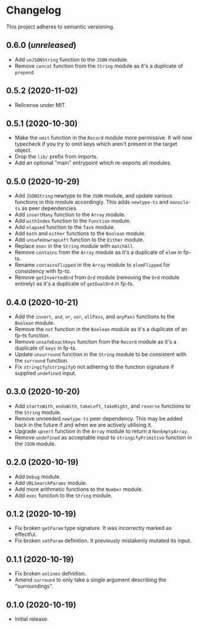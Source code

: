 # Changelog

This project adheres to semantic versioning.

## 0.6.0 (_unreleased_)

- Add `unJSONString` function to the `JSON` module.
- Remove `concat` function from the `String` module as it's a duplicate of `prepend`.

## 0.5.2 (2020-11-02)

- Relicense under MIT.

## 0.5.1 (2020-10-30)

- Make the `omit` function in the `Record` module more permissive. It will now typecheck if you try to omit keys which aren't present in the target object.
- Drop the `lib/` prefix from imports.
- Add an optional "main" entrypoint which re-exports all modules.

## 0.5.0 (2020-10-29)

- Add `JSONString` newtype to the `JSON` module, and update various functions in this module accordingly. This adds `newtype-ts` and `monocle-ts` as peer dependencies.
- Add `insertMany` function to the `Array` module.
- Add `withIndex` function to the `Function` module.
- Add `elapsed` function to the `Task` module.
- Add `both` and `either` functions to the `Boolean` module.
- Add `unsafeUnwrapLeft` function to the `Either` module.
- Replace `exec` in the `String` module with `matchAll`.
- Remove `contains` from the `Array` module as it's a duplicate of `elem` in fp-ts.
- Rename `containsFlipped` in the `Array` module to `elemFlipped` for consistency with fp-ts.
- Remove `getInvertedOrd` from `Ord` module (removing the `Ord` module entirely) as it's a duplicate of `getDualOrd` in fp-ts.

## 0.4.0 (2020-10-21)

- Add the `invert`, `and`, `or`, `xor`, `allPass`, and `anyPass` functions to the `Boolean` module.
- Remove the `not` function in the `Boolean` module as it's a duplicate of an fp-ts function.
- Remove `unsafeExactKeys` function from the `Record` module as it's a duplicate of `keys` in fp-ts.
- Update `unsurround` function in the `String` module to be consistent with the `surround` function.
- Fix `stringify`/`stringifyO` not adhering to the function signature if supplied `undefined` input.

## 0.3.0 (2020-10-20)

- Add `startsWith`, `endsWith`, `takeLeft`, `takeRight`, and `reverse` functions to the `String` module.
- Remove unneeded `newtype-ts` peer dependency. This may be added back in the future if and when we are actively utilising it.
- Upgrade `upsert` function in the `Array` module to return a `NonEmptyArray`.
- Remove `undefined` as acceptable input to `stringifyPrimitive` function in the `JSON` module.

## 0.2.0 (2020-10-19)

- Add `Debug` module.
- Add `URLSearchParams` module.
- Add more arithmetic functions to the `Number` module.
- Add `exec` function to the `String` module.

## 0.1.2 (2020-10-19)

- Fix broken `getParam` type signature. It was incorrectly marked as effectful.
- Fix broken `setParam` definition. It previously mistakenly mutated its input.

## 0.1.1 (2020-10-19)

- Fix broken `unlines` definition.
- Amend `surround` to only take a single argument describing the "surroundings".

## 0.1.0 (2020-10-19)

- Initial release.
